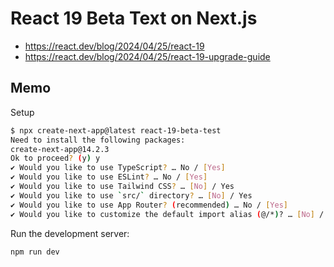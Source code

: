 # React 19 Beta Text on Next.js

- https://react.dev/blog/2024/04/25/react-19
- https://react.dev/blog/2024/04/25/react-19-upgrade-guide

## Memo

Setup

```bash
$ npx create-next-app@latest react-19-beta-test
Need to install the following packages:
create-next-app@14.2.3
Ok to proceed? (y) y
✔ Would you like to use TypeScript? … No / [Yes]
✔ Would you like to use ESLint? … No / [Yes]
✔ Would you like to use Tailwind CSS? … [No] / Yes
✔ Would you like to use `src/` directory? … [No] / Yes
✔ Would you like to use App Router? (recommended) … No / [Yes]
✔ Would you like to customize the default import alias (@/*)? … [No] / Yes
```

Run the development server:

```bash
npm run dev
```
